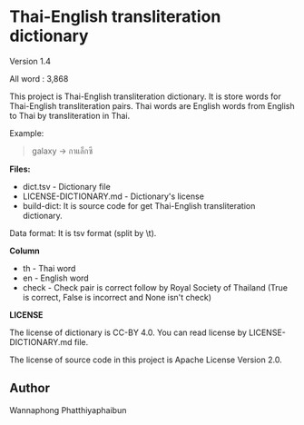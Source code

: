 # Thai-English transliteration dictionary

Version 1.4

All word : 3,868


This project is Thai-English transliteration dictionary. It is store words for Thai-English transliteration pairs. Thai words are English words from English to Thai by transliteration in Thai.

Example:

> galaxy -> กาแล็กซี

**Files:**
- dict.tsv - Dictionary file
- LICENSE-DICTIONARY.md - Dictionary's license
- build-dict: It is source code for get Thai-English transliteration dictionary.

Data format: It is tsv format (split by \t).

**Column**
- th - Thai word
- en - English word
- check - Check pair is correct follow by Royal Society of Thailand (True is correct, False is incorrect and None isn't check)

**LICENSE**

The license of dictionary is CC-BY 4.0. You can read license by LICENSE-DICTIONARY.md file.

The license of source code in this project is Apache License Version 2.0.


## Author
Wannaphong Phatthiyaphaibun